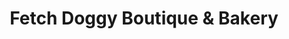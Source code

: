 ---
title: "Fetch Doggy Boutique & Bakery"
url: /port-jefferson/fetch-doggy-boutique-and-bakery/
shop: pet
---